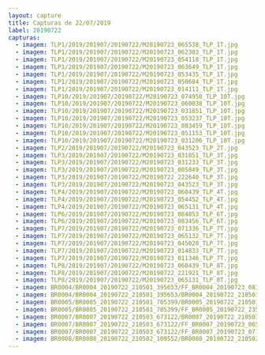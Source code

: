 ```yaml
---
layout: capture
title: Capturas de 22/07/2019
label: 20190722
capturas:
  - imagem: TLP1/2019/201907/20190722/M20190723_065538_TLP_1T.jpg
  - imagem: TLP1/2019/201907/20190722/M20190723_062303_TLP_1T.jpg
  - imagem: TLP1/2019/201907/20190722/M20190723_054118_TLP_1T.jpg
  - imagem: TLP1/2019/201907/20190722/M20190723_063649_TLP_1T.jpg
  - imagem: TLP1/2019/201907/20190722/M20190723_053435_TLP_1T.jpg
  - imagem: TLP1/2019/201907/20190722/M20190723_050604_TLP_1T.jpg
  - imagem: TLP1/2019/201907/20190722/M20190723_014111_TLP_1T.jpg
  - imagem: TLP10/2019/201907/20190722/M20190723_074950_TLP_10T.jpg
  - imagem: TLP10/2019/201907/20190722/M20190723_060038_TLP_10T.jpg
  - imagem: TLP10/2019/201907/20190722/M20190723_031851_TLP_10T.jpg
  - imagem: TLP10/2019/201907/20190722/M20190723_053237_TLP_10T.jpg
  - imagem: TLP10/2019/201907/20190722/M20190723_083459_TLP_10T.jpg
  - imagem: TLP10/2019/201907/20190722/M20190723_051153_TLP_10T.jpg
  - imagem: TLP10/2019/201907/20190722/M20190723_031206_TLP_10T.jpg
  - imagem: TLP2/2019/201907/20190722/M20190723_043523_TLP_2T.jpg
  - imagem: TLP3/2019/201907/20190722/M20190723_031851_TLP_3T.jpg
  - imagem: TLP3/2019/201907/20190722/M20190723_031233_TLP_3T.jpg
  - imagem: TLP3/2019/201907/20190722/M20190723_085849_TLP_3T.jpg
  - imagem: TLP3/2019/201907/20190722/M20190722_222640_TLP_3T.jpg
  - imagem: TLP3/2019/201907/20190722/M20190723_043523_TLP_3T.jpg
  - imagem: TLP4/2019/201907/20190722/M20190723_060439_TLP_4T.jpg
  - imagem: TLP4/2019/201907/20190722/M20190723_054452_TLP_4T.jpg
  - imagem: TLP4/2019/201907/20190722/M20190723_065131_TLP_4T.jpg
  - imagem: TLP6/2019/201907/20190722/M20190723_084853_TLP_6T.jpg
  - imagem: TLP6/2019/201907/20190722/M20190723_083456_TLP_6T.jpg
  - imagem: TLP7/2019/201907/20190722/M20190723_071336_TLP_7T.jpg
  - imagem: TLP7/2019/201907/20190722/M20190723_065132_TLP_7T.jpg
  - imagem: TLP7/2019/201907/20190722/M20190723_045020_TLP_7T.jpg
  - imagem: TLP7/2019/201907/20190722/M20190723_014833_TLP_7T.jpg
  - imagem: TLP7/2019/201907/20190722/M20190723_011346_TLP_7T.jpg
  - imagem: TLP8/2019/201907/20190722/M20190723_060439_TLP_8T.jpg
  - imagem: TLP8/2019/201907/20190722/M20190722_221921_TLP_8T.jpg
  - imagem: TLP8/2019/201907/20190722/M20190723_065131_TLP_8T.jpg
  - imagem: BR0004/BR0004_20190722_210501_395653/FF_BR0004_20190723_083448_669_0952320.fits_maxpixel.jpg
  - imagem: BR0004/BR0004_20190722_210501_395653/BR0004_20190722_210501_395653_stack_13_meteors.jpg
  - imagem: BR0005/BR0005_20190722_210501_705399/BR0005_20190722_210501_705399_stack_19_meteors.jpg
  - imagem: BR0005/BR0005_20190722_210501_705399/FF_BR0005_20190722_235825_959_0203776.fits_maxpixel.jpg
  - imagem: BR0007/BR0007_20190722_210503_673122/BR0007_20190722_210503_673122_stack_17_meteors.jpg
  - imagem: BR0007/BR0007_20190722_210503_673122/FF_BR0007_20190723_065129_396_1053184.fits_maxpixel.jpg
  - imagem: BR0007/BR0007_20190722_210503_673122/FF_BR0007_20190723_071333_383_1092864.fits_maxpixel.jpg
  - imagem: BR0008/BR0008_20190722_210502_109552/BR0008_20190722_210502_109552_stack_7_meteors.jpg
---
```

